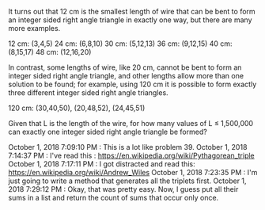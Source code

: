 

It turns out that 12 cm is the smallest length of wire that can be bent to form an integer sided right angle triangle in exactly one way, but there are many more examples.

12 cm: (3,4,5)
24 cm: (6,8,10)
30 cm: (5,12,13)
36 cm: (9,12,15)
40 cm: (8,15,17)
48 cm: (12,16,20)

In contrast, some lengths of wire, like 20 cm, cannot be bent to form an integer sided right angle triangle, and other lengths allow more than one solution to be found; for example, using 120 cm it is possible to form exactly three different integer sided right angle triangles.

120 cm: (30,40,50), (20,48,52), (24,45,51)

Given that L is the length of the wire, for how many values of L ≤ 1,500,000 can exactly one integer sided right angle triangle be formed?

October 1, 2018 7:09:10 PM : This is a lot like problem 39.
October 1, 2018 7:14:37 PM : I've read this : https://en.wikipedia.org/wiki/Pythagorean_triple
October 1, 2018 7:17:11 PM : I got distracted and read this: https://en.wikipedia.org/wiki/Andrew_Wiles
October 1, 2018 7:23:35 PM : I'm just going to write a method that generates all the triplets first.
October 1, 2018 7:29:12 PM : Okay, that was pretty easy. Now, I guess put all their sums in a list and return the count of sums that occur only once.